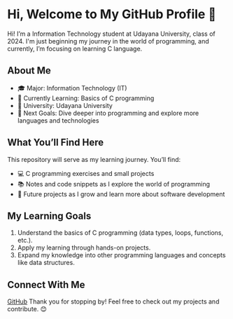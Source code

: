 # Hi, Welcome to My GitHub Profile 👋
Hi! I’m a Information Technology student at Udayana University, class of 2024. I'm just beginning my journey in the world of programming, and currently, I’m focusing on learning C language.

## About Me
- 🎓 Major: Information Technology (IT)
- 🌱 Currently Learning: Basics of C programming
- 🏫 University: Udayana University
- 🎯 Next Goals: Dive deeper into programming and explore more languages and technologies
## What You’ll Find Here
This repository will serve as my learning journey. You’ll find:

- 💻 C programming exercises and small projects
- 📚 Notes and code snippets as I explore the world of programming
- 🎯 Future projects as I grow and learn more about software development
## My Learning Goals
1. Understand the basics of C programming (data types, loops, functions, etc.).
2. Apply my learning through hands-on projects.
3. Expand my knowledge into other programming languages and concepts like data structures.
## Connect With Me
[GitHub](https://github.com/pramisaradiah)
Thank you for stopping by! Feel free to check out my projects and contribute. 😊
